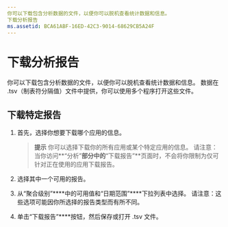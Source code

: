 ```yaml
---
你可以下载包含分析数据的文件，以便你可以脱机查看统计数据和信息。
下载分析报告
ms.assetid: BCA61ABF-16ED-42C3-9014-68629CB5A24F
---
```


# 下载分析报告


你可以下载包含分析数据的文件，以便你可以脱机查看统计数据和信息。 数据在 .tsv（制表符分隔值）文件中提供，你可以使用多个程序打开这些文件。

## 下载特定报告

1.  首先，选择你想要下载哪个应用的信息。

    > **提示** 你可以选择下载你的所有应用或某个特定应用的信息。 请注意：当你访问**“分析”**部分中的**“下载报告”**页面时，不会将你限制为仅可针对正在使用的应用下载报告。

2.  选择其中一个可用的报告。

3.  从“聚合级别”****中的可用值和“日期范围”****下拉列表中选择。 请注意：这些选项可能因你所选择的报告类型而有所不同。

4.  单击“下载报告”****按钮，然后保存或打开 .tsv 文件。


<!--HONumber=Mar16_HO1-->


